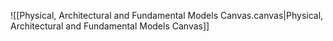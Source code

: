 ![[Physical, Architectural and Fundamental Models Canvas.canvas|Physical, Architectural and Fundamental Models Canvas]]
